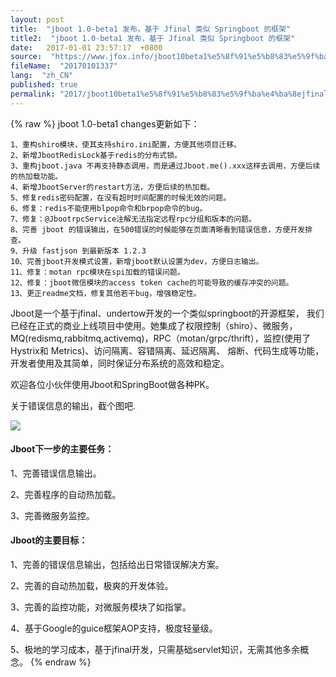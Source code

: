 ```yaml
---
layout: post
title:  "jboot 1.0-beta1 发布，基于 Jfinal 类似 Springboot 的框架"
title2:  "jboot 1.0-beta1 发布，基于 Jfinal 类似 Springboot 的框架"
date:   2017-01-01 23:57:17  +0800
source:  "https://www.jfox.info/jboot10beta1%e5%8f%91%e5%b8%83%e5%9f%ba%e4%ba%8ejfinal%e7%b1%bb%e4%bc%bcspringboot%e7%9a%84%e6%a1%86%e6%9e%b6.html"
fileName:  "20170101337"
lang:  "zh_CN"
published: true
permalink: "2017/jboot10beta1%e5%8f%91%e5%b8%83%e5%9f%ba%e4%ba%8ejfinal%e7%b1%bb%e4%bc%bcspringboot%e7%9a%84%e6%a1%86%e6%9e%b6.html"
---
```

{% raw %}
jboot 1.0-beta1 changes更新如下： 

    1、重构shiro模块，使其支持shiro.ini配置，方便其他项目迁移。
    2、新增JbootRedisLock基于redis的分布式锁。
    3、重构jboot.java 不再支持静态调用，而是通过Jboot.me().xxx这样去调用，方便后续的热加载功能。
    4、新增JbootServer的restart方法，方便后续的热加载。
    5、修复redis密码配置，在没有超时时间配置的时候无效的问题。
    6、修复：redis不能使用blpop命令和brpop命令的bug。
    7、修复：@JbootrpcService注解无法指定远程rpc分组和版本的问题。
    8、完善 jboot 的错误输出，在500错误的时候能够在页面清晰看到错误信息，方便开发排查。
    9、升级 fastjson 到最新版本 1.2.3
    10、完善jboot开发模式设置，新增jboot默认设置为dev，方便日志输出。
    11、修复：motan rpc模块在spi加载的错误问题。
    12、修复：jboot微信模块的access token cache的可能导致的缓存冲突的问题。
    13、更正readme文档，修复其他若干bug，增强稳定性。

Jboot是一个基于jfinal、undertow开发的一个类似springboot的开源框架， 我们已经在正式的商业上线项目中使用。她集成了权限控制（shiro）、微服务，MQ(redismq,rabbitmq,activemq)，RPC（motan/grpc/thrift），监控(使用了Hystrix和 Metrics)、访问隔离、容错隔离、延迟隔离、 熔断、代码生成等功能，开发者使用及其简单，同时保证分布系统的高效和稳定。

欢迎各位小伙伴使用Jboot和SpringBoot做各种PK。

关于错误信息的输出，截个图吧.

![](e77bbf3.png)

#### Jboot下一步的主要任务：

1、完善错误信息输出。

2、完善程序的自动热加载。

3、完善微服务监控。 

#### Jboot的主要目标：

1、完善的错误信息输出，包括给出日常错误解决方案。

2、完善的自动热加载，极爽的开发体验。

3、完善的监控功能，对微服务模块了如指掌。

4、基于Google的guice框架AOP支持，极度轻量级。

5、极地的学习成本，基于jfinal开发，只需基础servlet知识，无需其他多余概念。
{% endraw %}